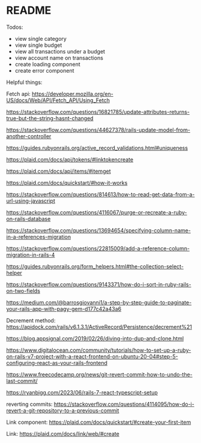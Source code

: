 # README

Todos:
- view single category
- view single budget
- view all transactions under a budget
- view account name on transactions
- create loading component
- create error component


Helpful things:

Fetch api: https://developer.mozilla.org/en-US/docs/Web/API/Fetch_API/Using_Fetch

https://stackoverflow.com/questions/16821785/update-attributes-returns-true-but-the-string-hasnt-changed

https://stackoverflow.com/questions/44627378/rails-update-model-from-another-controller

https://guides.rubyonrails.org/active_record_validations.html#uniqueness

https://plaid.com/docs/api/tokens/#linktokencreate

https://plaid.com/docs/api/items/#itemget

https://plaid.com/docs/quickstart/#how-it-works

https://stackoverflow.com/questions/814613/how-to-read-get-data-from-a-url-using-javascript

https://stackoverflow.com/questions/4116067/purge-or-recreate-a-ruby-on-rails-database

https://stackoverflow.com/questions/13694654/specifying-column-name-in-a-references-migration

https://stackoverflow.com/questions/22815009/add-a-reference-column-migration-in-rails-4

https://guides.rubyonrails.org/form_helpers.html#the-collection-select-helper

https://stackoverflow.com/questions/9143371/how-do-i-sort-in-ruby-rails-on-two-fields

https://medium.com/@barrosgiovanni1/a-step-by-step-guide-to-paginate-your-rails-app-with-pagy-gem-d177c42a43a6

Decrement method: https://apidock.com/rails/v6.1.3.1/ActiveRecord/Persistence/decrement%21

https://blog.appsignal.com/2019/02/26/diving-into-dup-and-clone.html

https://www.digitalocean.com/community/tutorials/how-to-set-up-a-ruby-on-rails-v7-project-with-a-react-frontend-on-ubuntu-20-04#step-5-configuring-react-as-your-rails-frontend

https://www.freecodecamp.org/news/git-revert-commit-how-to-undo-the-last-commit/

https://ryanbigg.com/2023/06/rails-7-react-typescript-setup

reverting commits: https://stackoverflow.com/questions/4114095/how-do-i-revert-a-git-repository-to-a-previous-commit

Link component: https://plaid.com/docs/quickstart/#create-your-first-item

Link: https://plaid.com/docs/link/web/#create

